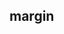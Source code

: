 ## margin


<!-- CSSJSON.margin.description -->

<!-- CSSJSON.margin.syntax -->

<!-- CSSJSON.margin.values -->

<!-- CSSJSON.margin.compatibility -->

<!-- CSSJSON.margin.reference -->